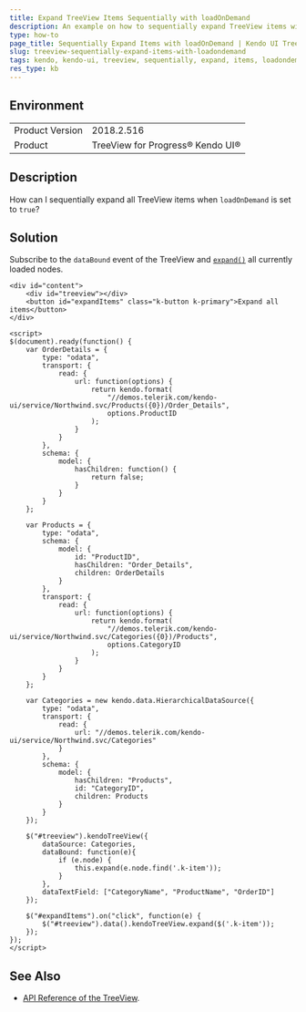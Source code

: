 ```yaml
---
title: Expand TreeView Items Sequentially with loadOnDemand
description: An example on how to sequentially expand TreeView items with loadOnDemand
type: how-to
page_title: Sequentially Expand Items with loadOnDemand | Kendo UI TreeView for jQuery
slug: treeview-sequentially-expand-items-with-loadondemand
tags: kendo, kendo-ui, treeview, sequentially, expand, items, loadondemand
res_type: kb
---
```


## Environment

<table>
	<tr>
		<td>Product Version</td>
		<td>2018.2.516</td>
	</tr>
	<tr>
		<td>Product</td>
		<td>TreeView for Progress® Kendo UI®</td>
	</tr>
</table>

## Description

How can I sequentially expand all TreeView items when `loadOnDemand` is set to `true`?

## Solution

Subscribe to the `dataBound` event of the TreeView and [`expand()`](https://docs.telerik.com/kendo-ui/api/javascript/ui/treeview/methods/expand) all currently loaded nodes.

```dojo
<div id="content">
    <div id="treeview"></div>
    <button id="expandItems" class="k-button k-primary">Expand all items</button>
</div>

<script>
$(document).ready(function() {
    var OrderDetails = {
        type: "odata",
        transport: {
            read: {
                url: function(options) {
                    return kendo.format(
                        "//demos.telerik.com/kendo-ui/service/Northwind.svc/Products({0})/Order_Details",
                        options.ProductID
                    );
                }
            }
        },
        schema: {
            model: {
                hasChildren: function() {
                    return false;
                }
            }
        }
    };

    var Products = {
        type: "odata",
        schema: {
            model: {
                id: "ProductID",
                hasChildren: "Order_Details",
                children: OrderDetails
            }
        },
        transport: {
            read: {
                url: function(options) {
                    return kendo.format(
                        "//demos.telerik.com/kendo-ui/service/Northwind.svc/Categories({0})/Products",
                        options.CategoryID
                    );
                }
            }
        }
    };

    var Categories = new kendo.data.HierarchicalDataSource({
        type: "odata",
        transport: {
            read: {
                url: "//demos.telerik.com/kendo-ui/service/Northwind.svc/Categories"
            }
        },
        schema: {
            model: {
                hasChildren: "Products",
                id: "CategoryID",
                children: Products
            }
        }
    });

    $("#treeview").kendoTreeView({
        dataSource: Categories,
        dataBound: function(e){
            if (e.node) {
                this.expand(e.node.find('.k-item'));
            }
        },
        dataTextField: ["CategoryName", "ProductName", "OrderID"]
    });

    $("#expandItems").on("click", function(e) {
        $("#treeview").data().kendoTreeView.expand($('.k-item'));
    });
});
</script>
```

## See Also

* [API Reference of the TreeView](https://docs.telerik.com/kendo-ui/api/javascript/ui/treeview).
